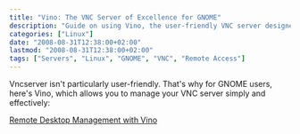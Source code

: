 ```yaml
---
title: "Vino: The VNC Server of Excellence for GNOME"
description: "Guide on using Vino, the user-friendly VNC server designed specifically for GNOME environments."
categories: ["Linux"]
date: "2008-08-31T12:38:00+02:00"
lastmod: "2008-08-31T12:38:00+02:00"
tags: ["Servers", "Linux", "GNOME", "VNC", "Remote Access"]
---
```


Vncserver isn't particularly user-friendly. That's why for GNOME users, here's Vino, which allows you to manage your VNC server simply and effectively:

[Remote Desktop Management with Vino](../../../static/pdf/gestion_de_bureaux_à_distance_avec_vino.pdf)
